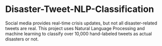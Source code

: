 # Disaster-Tweet-NLP-Classification
Social media provides real-time crisis updates, but not all disaster-related tweets are real. This project uses Natural Language Processing and machine learning to classify over 10,000 hand-labeled tweets as actual disasters or not.
